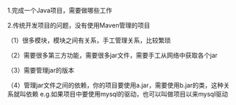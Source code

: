 1.完成一个Java项目，需要做哪些工作

2.传统开发项目的问题，没有使用Maven管理的项目

（1）很多模块，模块之间有关系，手工管理关系，比较繁琐

（2）需要很多第三方功能，需要很多jar文件，需要手工从网络中获取各个jar

（3）需要管理jar的版本

（4）管理jar文件之间的依赖，你的项目要使用a.jar，需要使用b.jar的类，这种关系就叫依赖
e.g.如果项目中要使用mysql的驱动，也可以叫做项目以来mysql驱动
































